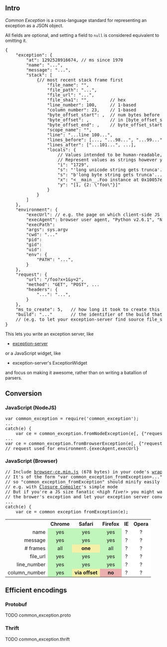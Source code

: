
## Intro

*Common Exception* is a cross-language standard for representing an exception as a JSON object.

All fields are optional, and setting a field to <code>null</code> is considered equivalent to omitting it.

<pre>
{
    "exception": {
        "at": 1292528916674, // ms since 1970
        "name": "...",
        "message": "...",
        "stack": [
            {// most recent stack frame first
                "file_name": "",
                "file_path": "...",
                "file_url": "...",
                "file_sha1": "",        // hex
                "line_number": 100,     // 1-based
                "column_number": 23,    // 1-based
                "byte_offset_start": ,  // num bytes before relevant part
                "byte_offset": ,        // in [byte_offset_start, byte_offset_end]
                "byte_offset_end": ,    // byte_offset_start + len(relevant part)
                "scope_name": "",
                "line": "...line 100...",
                "lines_before": [..., "...98...", "...99..."],
                "lines_after": ["...101...", ...],
                "locals": {
                    // Values intended to be human-readable, not machine-readable
                    // Represent values as strings however you see fit, e.g.
                    "i": "1729",
                    "s": "'long unicode string gets trunca'...",
                    "s": "b'long byte string gets trunca'...",
                    "x": "&lt;__main__.Foo instance at 0x10057e128&gt;",
                    "y": "[1, {2: \"foo\"}]"
                }
            }
        ]
    },
    "environment": {
        "execUrl": // e.g. the page on which client-side JS is being run
        "execAgent": browser user agent, "Python v2.6.1", "NodeJS v0.3.1", ...
        "execPath": 
        "args": sys.argv
        "cwd": "..."
        "pid": 
        "gid": 
        "uid": 
        "env": {
            "PATH": "...",
        }
    },
    "request": {
        "url": "/foo?x=1&amp;y=2",
        "method": "GET", "POST", ...
        "headers": {
            "...": "...",
        }
    },
    "ms_to_create": 5,   // how long it took to create this exception (in the thread where it occurred)
    "build": "..."       // the identifier of the build that was running
    // (e.g. to let your exception-server find source file_sha1 for (build, path/url))
}
</pre>


This lets you write an exception server, like

* [exception-server](https://github.com/andrewschaaf/exception-server)

or a JavaScript widget, like

* exception-server's ExceptionWidget

and focus on making it awesome, rather than on writing a batallion of parsers.

## Conversion

<!--
### Python
<pre>
import common_exception
...
ce = common_exception.fromExceptionText(text)
# -> {"exception":...}
...
except Exception:
    ce = common_exception.fromCurrentException()
    # -> {"exception":..., "environment":...}
...
ce = common_exception.fromCurrentException(djangoRequest=request)
# -> {"exception":..., "environment":..., "request":...}
</pre>

### Ruby

TODO
-->

### JavaScript (NodeJS)
<pre>
var common_exception = require('common_exception');
...
catch(e) {
    var ce = common_exception.fromNodeException(e[, {"request":request}]);
...
var ce = common_exception.fromBrowserException(e[, {"request":request}]);
// request used for environment.{execAgent,execUrl}
</pre>

### JavaScript (Browser)

<pre>
// Include <a href="https://github.com/andrewschaaf/common-exception/raw/master/javascript/browser-ce.min.js">browser-ce.min.js</a> (678 bytes) in your code's <a href="http://www.slideshare.net/jeresig/building-a-javascript-library/19">wrapper function</a>.
// It's of the form "var common_exception_fromException=..."
// so "common_exception_fromException" should minify easily
// e.g. with <a href="http://code.google.com/closure/compiler/">Closure Compiler</a>'s simple mode
// But if you're a JS size fanatic <i>&lt;high five!&gt;</i> you might want to just JSON
// the brower's exception and let your exception server convert it to CE
...
catch(e) {
    var ce = common_exception_fromException(e);
</pre>

<table style="border-spacing: 0;">
    <tr>
        <th></th>
        <th>Chrome</th>
        <th>Safari</th>
        <th>Firefox</th>
        <th>IE</th>
        <th>Opera</th>
    </tr>
    <tr>
        <td style="text-align: right">name</td>
<!-- Chrome--><td style="text-align: center; background: #C0F5BC;">yes</td>
<!-- Safari--><td style="text-align: center; background: #C0F5BC;">yes</td>
<!--Firefox--><td style="text-align: center; background: #C0F5BC;">yes</td>
<!--     IE--><td style="text-align: center; background: #FFFFFF;">?</td>
<!--  Opera--><td style="text-align: center; background: #FFFFFF;">?</td>
    </tr>
    <tr>
        <td style="text-align: right">message</td>
<!-- Chrome--><td style="text-align: center; background: #C0F5BC;">yes</td>
<!-- Safari--><td style="text-align: center; background: #C0F5BC;">yes</td>
<!--Firefox--><td style="text-align: center; background: #C0F5BC;">yes</td>
<!--     IE--><td style="text-align: center; background: #FFFFFF;">?</td>
<!--  Opera--><td style="text-align: center; background: #FFFFFF;">?</td>
    </tr>
    <tr>
        <td style="text-align: right"># frames</td>
<!-- Chrome--><td style="text-align: center; background: #C0F5BC;">all</td>
<!-- Safari--><td style="text-align: center; background: #F6F0A6;"><b>one</b></td>
<!--Firefox--><td style="text-align: center; background: #C0F5BC;">all</td>
<!--     IE--><td style="text-align: center; background: #FFFFFF;">?</td>
<!--  Opera--><td style="text-align: center; background: #FFFFFF;">?</td>
    </tr>
    <tr>
        <td style="text-align: right">file_url</td>
<!-- Chrome--><td style="text-align: center; background: #C0F5BC;">yes</td>
<!-- Safari--><td style="text-align: center; background: #C0F5BC;">yes</td>
<!--Firefox--><td style="text-align: center; background: #C0F5BC;">yes</td>
<!--     IE--><td style="text-align: center; background: #FFFFFF;">?</td>
<!--  Opera--><td style="text-align: center; background: #FFFFFF;">?</td>
    </tr>
    <tr>
        <td style="text-align: right">line_number</td>
<!-- Chrome--><td style="text-align: center; background: #C0F5BC;">yes</td>
<!-- Safari--><td style="text-align: center; background: #C0F5BC;">yes</td>
<!--Firefox--><td style="text-align: center; background: #C0F5BC;">yes</td>
<!--     IE--><td style="text-align: center; background: #FFFFFF;">?</td>
<!--  Opera--><td style="text-align: center; background: #FFFFFF;">?</td>
    </tr>
    <tr>
        <td style="text-align: right">column_number</td>
<!-- Chrome--><td style="text-align: center; background: #C0F5BC;">yes</td>
<!-- Safari--><td style="text-align: center; background: #F6F0A6;"><b>via offset</b></td>
<!--Firefox--><td style="text-align: center; background: #EAAFAE;"><b>no</b></td>
<!--     IE--><td style="text-align: center; background: #FFFFFF;">?</td>
<!--  Opera--><td style="text-align: center; background: #FFFFFF;">?</td>
    </tr>
</table>


## Efficient encodings

### Protobuf

TODO common_exception.proto

### Thrift

TODO common_exception.thrift

